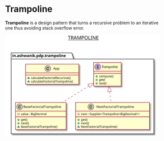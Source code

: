 # Trampoline

**Trampoline** is a design pattern that turns a recursive problem to an iterative one thus avoiding stack overflow error.

![Trampoline](/docs/images/trampoline.svg)

